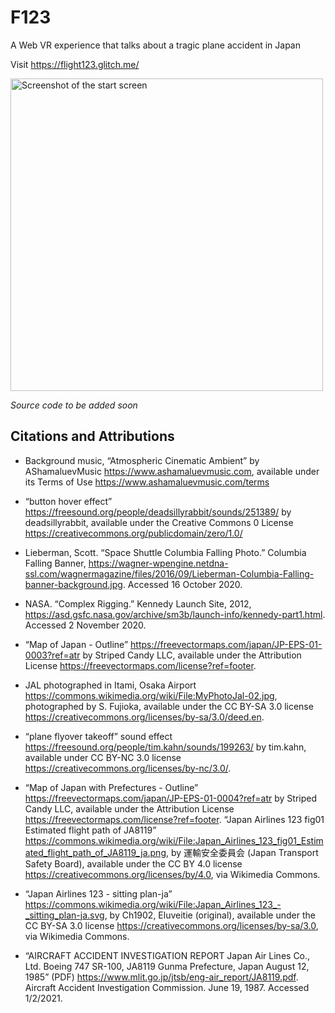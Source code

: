 # F123
A Web VR experience that talks about a tragic plane accident in Japan

Visit https://flight123.glitch.me/

<img src="https://i.imgur.com/M4e9lRu.png" alt="Screenshot of the start screen" width="500"/>

_Source code to be added soon_


## Citations and Attributions

- Background music, “Atmospheric Cinematic Ambient” by AShamaluevMusic <https://www.ashamaluevmusic.com>, available under its Terms of Use <https://www.ashamaluevmusic.com/terms>

- “button hover effect” <https://freesound.org/people/deadsillyrabbit/sounds/251389/> by deadsillyrabbit, available under the Creative Commons 0 License <https://creativecommons.org/publicdomain/zero/1.0/>

[//]: # "- “Button pressed effect” <> by , available under <>"

- Lieberman, Scott. “Space Shuttle Columbia Falling Photo.” Columbia Falling Banner, <https://wagner-wpengine.netdna-ssl.com/wagnermagazine/files/2016/09/Lieberman-Columbia-Falling-banner-background.jpg>. Accessed 16 October 2020.

- NASA. “Complex Rigging.” Kennedy Launch Site, 2012, <https://asd.gsfc.nasa.gov/archive/sm3b/launch-info/kennedy-part1.html>. Accessed 2 November 2020.

- “Map of Japan - Outline” <https://freevectormaps.com/japan/JP-EPS-01-0003?ref=atr> by Striped Candy LLC, available under the Attribution License <https://freevectormaps.com/license?ref=footer>.

- JAL photographed in Itami, Osaka Airport <https://commons.wikimedia.org/wiki/File:MyPhotoJal-02.jpg>, photographed by S. Fujioka, available under the CC BY-SA 3.0 license <https://creativecommons.org/licenses/by-sa/3.0/deed.en>.

- “plane flyover takeoff” sound effect <https://freesound.org/people/tim.kahn/sounds/199263/> by tim.kahn, available under CC BY-NC 3.0 license <https://creativecommons.org/licenses/by-nc/3.0/>.

- “Map of Japan with Prefectures - Outline” <https://freevectormaps.com/japan/JP-EPS-01-0004?ref=atr> by Striped Candy LLC, available under the Attribution License <https://freevectormaps.com/license?ref=footer>.
  “Japan Airlines 123 fig01 Estimated flight path of JA8119” <https://commons.wikimedia.org/wiki/File:Japan_Airlines_123_fig01_Estimated_flight_path_of_JA8119_ja.png>, by 運輸安全委員会 (Japan Transport Safety Board), available under the CC BY 4.0 license <https://creativecommons.org/licenses/by/4.0>, via Wikimedia Commons.

- “Japan Airlines 123 - sitting plan-ja” <https://commons.wikimedia.org/wiki/File:Japan_Airlines_123_-_sitting_plan-ja.svg>, by Ch1902, Eluveitie (original), available under the CC BY-SA 3.0 license <https://creativecommons.org/licenses/by-sa/3.0>, via Wikimedia Commons.

- “AIRCRAFT ACCIDENT INVESTIGATION REPORT Japan Air Lines Co., Ltd. Boeing 747 SR-100, JA8119 Gunma Prefecture, Japan August 12, 1985” (PDF) <https://www.mlit.go.jp/jtsb/eng-air_report/JA8119.pdf>. Aircraft Accident Investigation Commission. June 19, 1987. Accessed 1/2/2021.
